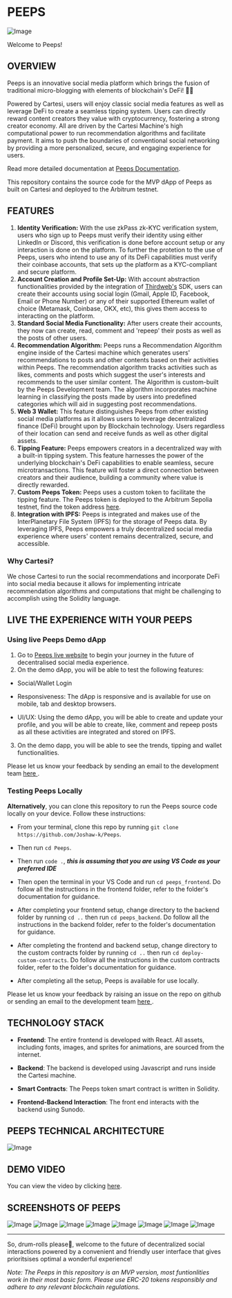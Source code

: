 # PEEPS

![Image](./readme_images/Peeps-small.png)

Welcome to Peeps!

## OVERVIEW

Peeps is an innovative social media platform which brings the fusion of traditional micro-blogging with elements of blockchain's DeFi! 💬💼

Powered by Cartesi, users will enjoy classic social media features as well as leverage DeFi to create a seamless tipping system. Users can directly reward content creators they value with cryptocurrency, fostering a strong creator economy. All are driven by the Cartesi Machine's high computational power to run recommendation algorithms and facilitate payment. It aims to push the boundaries of conventional social networking by providing a more personalized, secure, and engaging experience for users.

Read more detailed documentation at [Peeps Documentation](https://peeps-docs.vercel.app/).

This repository contains the source code for the MVP dApp of Peeps as built on Cartesi and deployed to the Arbitrum testnet.

## FEATURES

1. **Identity Verification:** With the use zkPass zk-KYC verification system, users who sign up to Peeps must verify their identity using either LinkedIn or Discord, this verification is done before account setup or any interaction is done on the platform. To further the protetion to the use of Peeps, users who intend to use any of its DeFi capabilities must verify their coinbase accounts, that sets up the platform as a KYC-compliant and secure platform.
2. **Account Creation and Profile Set-Up:** With account abstraction functionalities provided by the integration of [Thirdweb's](https://portal.thirdweb.com/connect/sign-in/overview) SDK, users can create their accounts using social login (Gmail, Apple ID, Facebook, Email or Phone Number) or any of their supported Ethereum wallet of choice (Metamask, Coinbase, OKX, etc), this gives them access to interacting on the platform.
3. **Standard Social Media Functionality:** After users create their accounts, they now can create, read, comment and 'repeep' their posts as well as the posts of other users.
4. **Recommendation Algorithm:** Peeps runs a Recommendation Algorithm engine inside of the Cartesi machine which generates users' recommendations to posts and other contents based on their activities within Peeps. The recommendation algorithm tracks activities such as likes, comments and posts which suggest the user's interests and recommends to the user similar content. The Algorithm is custom-built by the Peeps Development team. The algorithm incorporates machine learning in classifying the posts made by users into predefined categories which will aid in suggesting post recommendations.
5. **Web 3 Wallet:** This feature distinguishes Peeps from other existing social media platforms as it allows users to leverage decentralized finance (DeFi) brought upon by Blockchain technology. Users regardless of their location can send and receive funds as well as other digital assets.
6. **Tipping Feature:** Peeps empowers creators in a decentralized way with a built-in tipping system. This feature harnesses the power of the underlying blockchain's DeFi capabilities to enable seamless, secure microtransactions. This feature will foster a direct connection between creators and their audience, building a community where value is directly rewarded.
7. **Custom Peeps Token:** Peeps uses a custom token to facilitate the tipping feature. The Peeps token is deployed to the Arbitrum Sepolia testnet, find the token address [here](https://sepolia.arbiscan.io/token/0x952949596423e916c5befaa050afd8b443e0d2c0).
8. **Integration with IPFS:** Peeps is integrated and makes use of the InterPlanetary File System (IPFS) for the storage of Peeps data. By leveraging IPFS, Peeps empowers a truly decentralized social media experience where users' content remains decentralized, secure, and accessible.

### Why Cartesi?

We chose Cartesi to run the social recommendations and incorporate DeFi into social media because it allows for implementing intricate recommendation algorithms and computations that might be challenging to accomplish using the Solidity language.

## LIVE THE EXPERIENCE WITH YOUR PEEPS

### Using live Peeps Demo dApp

1. Go to [Peeps live website](https://peeps-dev.vercel.app) to begin your journey in the future of decentralised social media experience.
2. On the demo dApp, you will be able to test the following features: 

- Social/Wallet Login

- Responsiveness: The dApp is responsive and is available for use on mobile, tab and desktop browsers.

- UI/UX: Using the demo dApp, you will be able to create and update your profile, and you will be able to create, like, comment and repeep posts as all these activities are integrated and stored on IPFS.

3. On the demo dapp, you will be able to see the trends, tipping and wallet functionalities.

Please let us know your feedback by sending an email to the development team <a href= "mailto: summitlabs.io@gmail.com"> here </a>.

### Testing Peeps Locally

**Alternatively**, you can clone this repository to run the Peeps source code locally on your device. Follow these instructions:

- From your terminal, clone this repo by running `git clone https://github.com/Joshaw-k/Peeps`.

- Then run `cd Peeps`.

- Then run `code .`, ***this is assuming that you are using VS Code as your preferred IDE***

- Then open the terminal in your VS Code and run `cd peeps_frontend`. Do follow all the instructions in the frontend folder, refer to the folder's documentation for guidance.

- After completing your frontend setup, change directory to the backend folder by running `cd ..` then run `cd peeps_backend`. Do follow all the instructions in the backend folder, refer to the folder's documentation for guidance.

- After completing the frontend and backend setup, change directory to the custom contracts folder by running `cd ..` then run `cd deploy-custom-contracts`. Do follow all the instructions in the custom contracts folder, refer to the folder's documentation for guidance.

- After completing all the setup, Peeps is available for use locally.

Please let us know your feedback by raising an issue on the repo on github or sending an email to the development team <a href= "mailto: summitlabs.io@gmail.com"> here </a>.

## TECHNOLOGY STACK

- **Frontend**: The entire frontend is developed with React. All assets, including fonts, images, and sprites for animations, are sourced from the internet.

- **Backend**: The backend is developed using Javascript and runs inside the Cartesi machine.

- **Smart Contracts**: The Peeps token smart contract is written in Solidity.

- **Frontend-Backend Interaction**: The front end interacts with the backend using Sunodo.

## PEEPS TECHNICAL ARCHITECTURE

![Image](./readme_images/Peeps-architecture.jpg)

## DEMO VIDEO

You can view the video by clicking [here](https://www.loom.com/share/).

## SCREENSHOTS OF PEEPS

![Image](./readme_images/screenshots/1.png)
![Image](./readme_images/screenshots/2.png)
![Image](./readme_images/screenshots/3.png)
![Image](./readme_images/screenshots/4.png)
![Image](./readme_images/screenshots/5.png)
![Image](./readme_images/screenshots/6.png)
![Image](./readme_images/screenshots/7.png)
![Image](./readme_images/screenshots/8.png)

---

So, drum-rolls please🥁, welcome to the future of decentralized social interactions powered by a convenient and friendly user interface that gives prioritsises optimal a wonderful experience!

*Note: The Peeps in this repository is an MVP version, most funtionlities work in their most basic form. Please use ERC-20 tokens responsibly and adhere to any relevant blockchain regulations.*